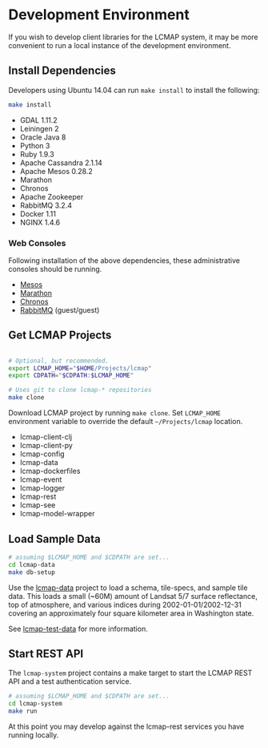 # Development Environment

If you wish to develop client libraries for the LCMAP system, it may be more convenient to run a local instance of the development environment.

## Install Dependencies

Developers using Ubuntu 14.04 can run ``make install`` to install the following:

```bash
make install
```

* GDAL 1.11.2
* Leiningen 2
* Oracle Java 8
* Python 3
* Ruby 1.9.3
* Apache Cassandra 2.1.14
* Apache Mesos 0.28.2
* Marathon
* Chronos
* Apache Zookeeper
* RabbitMQ 3.2.4
* Docker 1.11
* NGINX 1.4.6

### Web Consoles

Following installation of the above dependencies, these administrative consoles should be running.

* [Mesos](http://localhost:5050/)
* [Marathon](http://localhost:8080/)
* [Chronos](http://localhost:4400/)
* [RabbitMQ](http://localhost:15672/) (guest/guest)

## Get LCMAP Projects

```bash

# Optional, but recommended.
export LCMAP_HOME="$HOME/Projects/lcmap"
export CDPATH="$CDPATH:$LCMAP_HOME"

# Uses git to clone lcmap-* repositories
make clone
```

Download LCMAP project by running ``make clone``. Set `LCMAP_HOME` environment variable to override the default ``~/Projects/lcmap`` location.

* lcmap-client-clj
* lcmap-client-py
* lcmap-config
* lcmap-data
* lcmap-dockerfiles
* lcmap-event
* lcmap-logger
* lcmap-rest
* lcmap-see
* lcmap-model-wrapper

## Load Sample Data

```bash
# assuming $LCMAP_HOME and $CDPATH are set...
cd lcmap-data
make db-setup
```

Use the [lcmap-data](https://github.com/usgs-eros/lcmap-data) project to load a schema, tile-specs, and sample tile data. This loads a small (~60M) amount of Landsat 5/7 surface reflectance, top of atmosphere, and various indices during 2002-01-01/2002-12-31 covering an approximately four square kilometer area in Washington state.

See [lcmap-test-data](https://github.com/usgs-eros/lcmap-test-data) for more information.

## Start REST API

The `lcmap-system` project contains a make target to start the LCMAP REST API and a test authentication service.

```bash
# assuming $LCMAP_HOME and $CDPATH are set...
cd lcmap-system
make run
```

At this point you may develop against the lcmap-rest services you have running locally.
